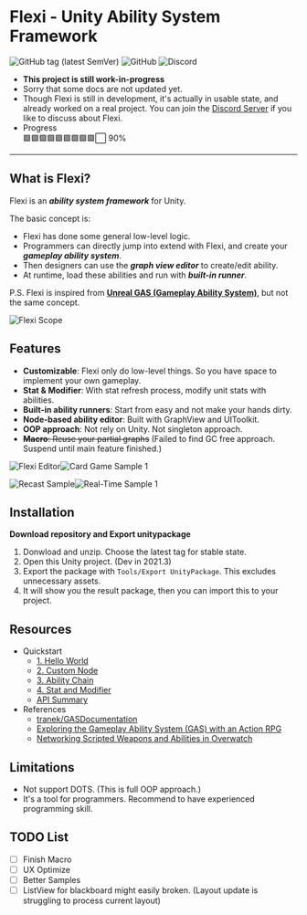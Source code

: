 # Flexi - Unity Ability System Framework

![GitHub tag (latest SemVer)](https://img.shields.io/github/v/tag/PhysaliaStudio/Flexi?sort=semver)
![GitHub](https://img.shields.io/github/license/PhysaliaStudio/Flexi)
![Discord](https://img.shields.io/discord/1334847919441838120?style=flat&link=https%3A%2F%2Fdiscord.gg%2FU24EsyyGfa)

- **This project is still work-in-progress** 
- Sorry that some docs are not updated yet.
- Though Flexi is still in development, it's actually in usable state, and already worked on a real project. You can join the [Discord Server](https://discord.gg/U24EsyyGfa) if you like to discuss about Flexi.
- Progress  
    :green_square::green_square::green_square::green_square::green_square::green_square::green_square::green_square::green_square::white_large_square: 90%

-----

## What is Flexi?

Flexi is an ***ability system framework*** for Unity.

The basic concept is:
- Flexi has done some general low-level logic.
- Programmers can directly jump into extend with Flexi, and create your ***gameplay ability system***.
- Then designers can use the ***graph view editor*** to create/edit ability.
- At runtime, load these abilities and run with ***built-in runner***.

P.S. Flexi is inspired from **[Unreal GAS (Gameplay Ability System)](https://docs.unrealengine.com/5.1/en-US/gameplay-ability-system-for-unreal-engine/)**, but not the same concept.

![Flexi Scope](https://raw.githubusercontent.com/wiki/PhysaliaStudio/Flexi/images/flexi-scope.png)

## Features

- **Customizable**: Flexi only do low-level things. So you have space to implement your own gameplay.
- **Stat & Modifier**: With stat refresh process, modify unit stats with abilities.
- **Built-in ability runners**: Start from easy and not make your hands dirty.
- **Node-based ability editor**: Built with GraphView and UIToolkit.
- **OOP approach**: Not rely on Unity. Not singleton approach.
- ~~**Macro**: Reuse your partial graphs~~ (Failed to find GC free approach. Suspend until main feature finished.)

![Flexi Editor](https://raw.githubusercontent.com/wiki/PhysaliaStudio/Flexi/images/flexi-editor.gif)![Card Game Sample 1](https://raw.githubusercontent.com/wiki/PhysaliaStudio/Flexi/images/card-game-samples-1.gif)

![Recast Sample](https://user-images.githubusercontent.com/12347255/212114826-effc1d31-de16-4fb2-aa15-6b0dd68c0441.png)![Real-Time Sample 1](https://user-images.githubusercontent.com/12347255/212114905-b9c80f7f-6aed-4ac0-a3af-5cbba58c44a6.gif)

## Installation

**Download repository and Export unitypackage**
1. Donwload and unzip. Choose the latest tag for stable state.
2. Open this Unity project. (Dev in 2021.3)
3. Export the package with `Tools/Export UnityPackage`. This excludes unnecessary assets.
4. It will show you the result package, then you can import this to your project.

## Resources

- Quickstart
  - [1. Hello World](https://github.com/PhysaliaStudio/Flexi/wiki/1.-Hello-World)
  - [2. Custom Node](https://github.com/PhysaliaStudio/Flexi/wiki/2.-Custom-Node)
  - [3. Ability Chain](https://github.com/PhysaliaStudio/Flexi/wiki/3.-Ability-Chain)
  - [4. Stat and Modifier](https://github.com/PhysaliaStudio/Flexi/wiki/4.-Stat-and-Modifier)
  - [API Summary](https://github.com/PhysaliaStudio/Flexi/wiki/API-Summary)
- References
  - [tranek/GASDocumentation](https://github.com/tranek/GASDocumentation)
  - [Exploring the Gameplay Ability System (GAS) with an Action RPG](https://www.youtube.com/watch?v=tc542u36JR0)
  - [Networking Scripted Weapons and Abilities in Overwatch](https://www.youtube.com/watch?v=ScyZjcjTlA4)

## Limitations

- Not support DOTS. (This is full OOP approach.)
- It's a tool for programmers. Recommend to have experienced programming skill.

## TODO List

- [ ] Finish Macro
- [ ] UX Optimize
- [ ] Better Samples
- [ ] ListView for blackboard might easily broken. (Layout update is struggling to process current layout)
